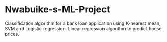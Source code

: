 # Nwabuike-s-ML-Project
Classification algorithm for a bank loan application using K-nearest mean, SVM and Logistic regression.
Linear regression algorithm to predict house prices.

